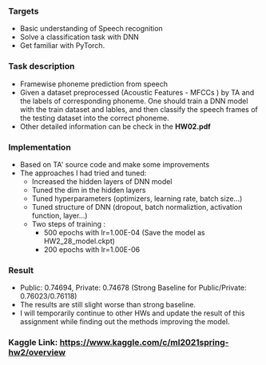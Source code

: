 ### Targets 
  * Basic understanding of Speech recognition
  * Solve a classification task with DNN
  * Get familiar with PyTorch.
### Task description
* Framewise phoneme prediction from speech
* Given a dataset preprocessed (Acoustic Features - MFCCs ) by TA and the labels of corresponding phoneme.
One should train a DNN model with the train dataset and lables, and then classify the speech frames of the testing dataset into the correct phoneme.
* Other detailed information can be check in the **HW02.pdf**
### Implementation
* Based on TA' source code and make some improvements
* The approaches I had tried and tuned:
  * Increased the hidden layers of DNN model
  * Tuned the dim in the hidden layers
  * Tuned hyperparameters (optimizers, learning rate, batch size...)
  * Tuned structure of DNN (dropout, batch normaliztion, activation function, layer...)
  * Two steps of training :
    *  500 epochs with lr=1.00E-04 (Save the model as HW2_28_model.ckpt)
    *  200 epochs with lr=1.00E-06
### Result
* Public: 0.74694, Private: 0.74678 (Strong Baseline for Public/Private: 0.76023/0.76118)
* The results are still slight worse than strong baseline. 
* I will temporarily continue to other HWs and update the result of this assignment while finding out the methods improving the model. 
### Kaggle Link: https://www.kaggle.com/c/ml2021spring-hw2/overview
